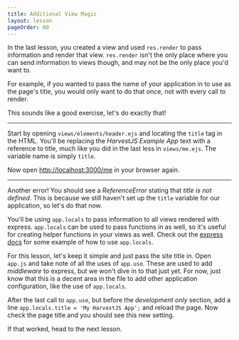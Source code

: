 ```yaml
---
title: Additional View Magic
layout: lesson
pageOrder: 80
---
```


In the last lesson, you created a view and used `res.render` to pass information and render that view. `res.render` isn't the only place where you can send information to views though, and may not be the only place you'd want to.

For example, if you wanted to pass the name of your application in to use as the page's title, you would only want to do that once, not with every call to render.

This sounds like a good exercise, let's do exactly that!

<hr>

Start by opening `views/elements/header.ejs` and locating the `title` tag in the HTML. You'll be replacing the *HarvestJS Example App* text with a reference to title, much like you did in the last less in `views/me.ejs`. The variable name is simply `title`.

Now open [http://localhost:3000/me](http://localhost:3000/me) in your browser again.

<hr>

Another error! You should see a *ReferenceError* stating that *title is not defined*. This is because we still haven't set up the `title` variable for our application, so let's do that now.

You'll be using `app.locals` to pass information to all views rendered with express. `app.locals` can be used to pass functions in as well, so it's useful for creating helper functions in your views as well. Check out the [express docs](http://expressjs.com/api.html#app.locals) for some example of how to use `app.locals`.

For this lesson, let's keep it simple and just pass the site title in. Open `app.js` and take note of all the uses of `app.use`. These are used to add *middleware* to express, but we won't dive in to that just yet. For now, just know that this is a decent area in the file to add other application configuration, like the use of `app.locals`.

After the last call to `app.use`, but before the *development only* section, add a line `app.locals.title = 'My HarvestJS App';` and reload the page. Now check the page title and you should see this new setting.

If that worked, head to the next lesson.